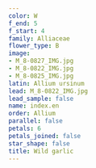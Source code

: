 ```yaml
---
color: W
f_end: 5
f_start: 4
family: Alliaceae
flower_type: B
image:
- M_8-0827_IMG.jpg
- M_8-0822_IMG.jpg
- M_8-0825_IMG.jpg
latin: Allium ursinum
lead: M_8-0822_IMG.jpg
lead_sample: false
name: index.en
order: Allium
parallel: false
petals: 6
petals_joined: false
star_shape: false
title: Wild garlic
---
```


